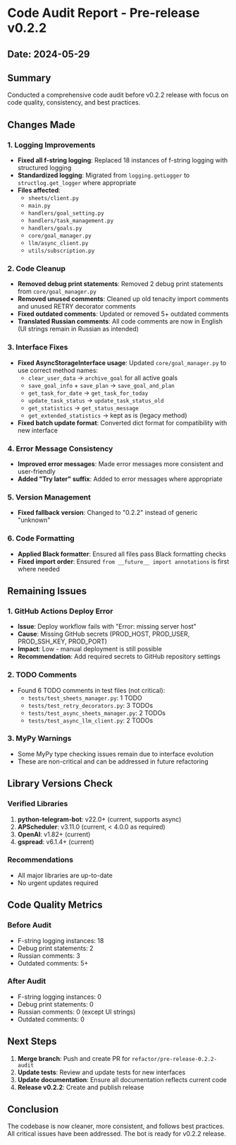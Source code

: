 # Code Audit Report - Pre-release v0.2.2

## Date: 2024-05-29

## Summary
Conducted a comprehensive code audit before v0.2.2 release with focus on code quality, consistency, and best practices.

## Changes Made

### 1. Logging Improvements
- **Fixed all f-string logging**: Replaced 18 instances of f-string logging with structured logging
- **Standardized logging**: Migrated from `logging.getLogger` to `structlog.get_logger` where appropriate
- **Files affected**: 
  - `sheets/client.py`
  - `main.py`
  - `handlers/goal_setting.py`
  - `handlers/task_management.py`
  - `handlers/goals.py`
  - `core/goal_manager.py`
  - `llm/async_client.py`
  - `utils/subscription.py`

### 2. Code Cleanup
- **Removed debug print statements**: Removed 2 debug print statements from `core/goal_manager.py`
- **Removed unused comments**: Cleaned up old tenacity import comments and unused RETRY decorator comments
- **Fixed outdated comments**: Updated or removed 5+ outdated comments
- **Translated Russian comments**: All code comments are now in English (UI strings remain in Russian as intended)

### 3. Interface Fixes
- **Fixed AsyncStorageInterface usage**: Updated `core/goal_manager.py` to use correct method names:
  - `clear_user_data` → `archive_goal` for all active goals
  - `save_goal_info` + `save_plan` → `save_goal_and_plan`
  - `get_task_for_date` → `get_task_for_today`
  - `update_task_status` → `update_task_status_old`
  - `get_statistics` → `get_status_message`
  - `get_extended_statistics` → kept as is (legacy method)
- **Fixed batch update format**: Converted dict format for compatibility with new interface

### 4. Error Message Consistency
- **Improved error messages**: Made error messages more consistent and user-friendly
- **Added "Try later" suffix**: Added to error messages where appropriate

### 5. Version Management
- **Fixed fallback version**: Changed to "0.2.2" instead of generic "unknown"

### 6. Code Formatting
- **Applied Black formatter**: Ensured all files pass Black formatting checks
- **Fixed import order**: Ensured `from __future__ import annotations` is first where needed

## Remaining Issues

### 1. GitHub Actions Deploy Error
- **Issue**: Deploy workflow fails with "Error: missing server host"
- **Cause**: Missing GitHub secrets (PROD_HOST, PROD_USER, PROD_SSH_KEY, PROD_PORT)
- **Impact**: Low - manual deployment is still possible
- **Recommendation**: Add required secrets to GitHub repository settings

### 2. TODO Comments
- Found 6 TODO comments in test files (not critical):
  - `tests/test_sheets_manager.py`: 1 TODO
  - `tests/test_retry_decorators.py`: 3 TODOs
  - `tests/test_async_sheets_manager.py`: 2 TODOs
  - `tests/test_async_llm_client.py`: 2 TODOs

### 3. MyPy Warnings
- Some MyPy type checking issues remain due to interface evolution
- These are non-critical and can be addressed in future refactoring

## Library Versions Check

### Verified Libraries
1. **python-telegram-bot**: v22.0+ (current, supports async)
2. **APScheduler**: v3.11.0 (current, < 4.0.0 as required)
3. **OpenAI**: v1.82+ (current)
4. **gspread**: v6.1.4+ (current)

### Recommendations
- All major libraries are up-to-date
- No urgent updates required

## Code Quality Metrics

### Before Audit
- F-string logging instances: 18
- Debug print statements: 2
- Russian comments: 3
- Outdated comments: 5+

### After Audit
- F-string logging instances: 0
- Debug print statements: 0
- Russian comments: 0 (except UI strings)
- Outdated comments: 0

## Next Steps

1. **Merge branch**: Push and create PR for `refactor/pre-release-0.2.2-audit`
2. **Update tests**: Review and update tests for new interfaces
3. **Update documentation**: Ensure all documentation reflects current code
4. **Release v0.2.2**: Create and publish release

## Conclusion

The codebase is now cleaner, more consistent, and follows best practices. All critical issues have been addressed. The bot is ready for v0.2.2 release. 